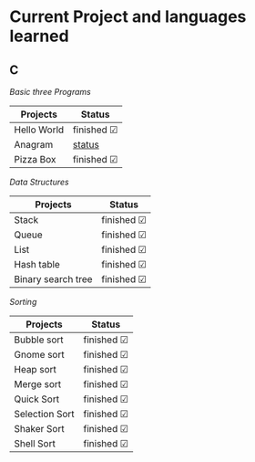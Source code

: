 # Current Project and languages learned

## C 
_Basic three Programs_

| Projects      |     Status    
| ------------- |-------------
| Hello World   |finished &#x2611;
| Anagram       |[status](C/Anagram)
| Pizza Box     |finished &#x2611;

_Data Structures_

| Projects      |     Status    |
| ------------- |-------------|
| Stack   |finished &#x2611;|
| Queue      |finished &#x2611;|
|   List   |finished &#x2611;|
| Hash table      |finished &#x2611;|
|   Binary search tree   |finished &#x2611;|

_Sorting_

| Projects      |     Status    |
| ------------- |-------------|
| Bubble sort   |finished &#x2611;|
| Gnome sort      |finished &#x2611;|
|   Heap sort   |finished &#x2611;|
| Merge sort      |finished &#x2611;|
|   Quick Sort   |finished &#x2611;|
|   Selection Sort   |finished &#x2611;|
| Shaker Sort      |finished &#x2611;|
|  Shell Sort   |finished &#x2611;|